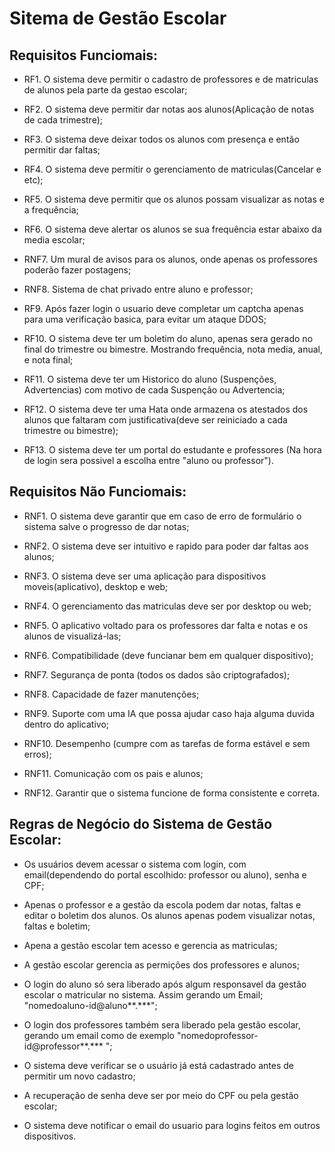 # Sitema de Gestão Escolar

## Requisitos Funciomais:

- RF1. O sistema deve permitir o cadastro de professores e de matriculas de alunos pela parte da gestao escolar;

- RF2. O sistema deve permitir dar notas aos alunos(Aplicação de notas de cada trimestre);

- RF3. O sistema deve deixar todos os alunos com presença e então permitir dar faltas;

- RF4. O sistema deve permitir o gerenciamento de matriculas(Cancelar e etc);

- RF5. O sistema deve permitir que os alunos possam visualizar as notas e a frequência;

- RF6. O sistema deve alertar os alunos se sua frequência estar abaixo da media escolar;

- RNF7. Um mural de avisos para os alunos, onde apenas os professores poderão fazer postagens;

- RNF8. Sistema de chat privado entre aluno e professor;

- RF9. Após fazer login o usuario deve completar um captcha apenas para uma verificação basica, para evitar um ataque DDOS;

- RF10. O sistema deve ter um boletim do aluno, apenas sera gerado no final do trimestre ou bimestre. Mostrando frequência, nota media, anual, e nota final;

- RF11. O sistema deve ter um Historico do aluno (Suspenções, Advertencias) com motivo de cada Suspenção ou Advertencia;

- RF12. O sistema deve ter uma Hata onde armazena os atestados dos alunos que faltaram com justificativa(deve ser reiniciado a cada trimestre ou bimestre);

- RF13. O sistema deve ter um portal do estudante e professores (Na hora de login sera possivel a escolha entre "aluno ou professor").

## Requisitos Não Funciomais:

- RNF1. O sistema deve garantir que em caso de erro de formulário o sistema salve o progresso de dar notas;

- RNF2. O sistema deve ser intuitivo e rapido para poder dar faltas aos alunos;

- RNF3. O sistema deve ser uma aplicação para dispositivos moveis(aplicativo), desktop e web;

- RNF4. O gerenciamento das matriculas deve ser por desktop ou web;

- RNF5. O aplicativo voltado para os professores dar falta e notas e os alunos de visualizá-las;

- RNF6. Compatibilidade (deve funcianar bem em qualquer dispositivo);

- RNF7. Segurança de ponta (todos os dados são criptografados);

- RNF8. Capacidade de fazer manutenções;

- RNF9. Suporte com uma IA que possa ajudar caso haja alguma duvida dentro do aplicativo;

- RNF10. Desempenho (cumpre com as tarefas de forma estável e sem erros);

- RNF11. Comunicação com os pais e alunos;

- RNF12. Garantir que o sistema funcione de forma consistente e correta.

## Regras de Negócio do Sistema de Gestão Escolar:

- Os usuários devem acessar o sistema com login, com email(dependendo do portal escolhido: professor ou aluno), senha e CPF;

- Apenas o professor e a gestão da escola podem dar notas, faltas e editar o boletim dos alunos. Os alunos apenas podem visualizar notas, faltas e boletim;

- Apena a gestão escolar tem acesso e gerencia as matriculas;

- A gestão escolar gerencia as permições dos professores e alunos; 

- O login do aluno só sera liberado após algum responsavel da gestão escolar o matricular no sistema. Assim gerando um Email; "nomedoaluno-id@aluno**.***";

- O login dos professores também sera liberado pela gestão escolar, gerando um email como de exemplo "nomedoprofessor-id@professor**.*** ";

- O sistema deve verificar se o usuário já está cadastrado antes de permitir um novo cadastro;

- A recuperação de senha deve ser por meio do CPF ou pela gestão escolar;

- O sistema deve notificar o email do usuario para logins feitos em outros dispositivos.
